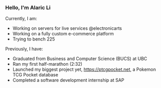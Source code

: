 <!--
**alaricli/alaricli** is a ✨ _special_ ✨ repository because its `README.md` (this file) appears on your GitHub profile.

Here are some ideas to get you started:

- 🔭 I’m currently working on ...
- 🌱 I’m currently learning ...
- 👯 I’m looking to collaborate on ...
- 🤔 I’m looking for help with ...
- 💬 Ask me about ...
- 📫 How to reach me: ...
- 😄 Pronouns: ...
- ⚡ Fun fact: ...
-->


### Hello, I'm Alaric Li

Currently, I am:
- Working on servers for live services @electronicarts
- Working on a fully custom e-commerce platform
- Trying to bench 225

Previously, I have:
- Graduated from Business and Computer Science (BUCS) at UBC
- Ran my first half-marathon (2:32)
- Launched my biggest project yet, https://ptcgpocket.net, a Pokemon TCG Pocket database
- Completed a software development internship at SAP

